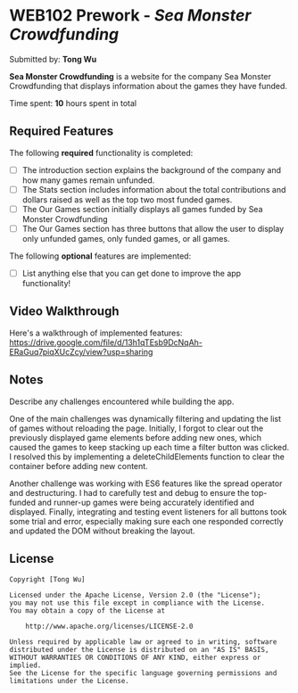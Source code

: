 # WEB102 Prework - *Sea Monster Crowdfunding*

Submitted by: **Tong Wu**

**Sea Monster Crowdfunding** is a website for the company Sea Monster Crowdfunding that displays information about the games they have funded.

Time spent: **10** hours spent in total

## Required Features

The following **required** functionality is completed:

* [ ] The introduction section explains the background of the company and how many games remain unfunded.
* [ ] The Stats section includes information about the total contributions and dollars raised as well as the top two most funded games.
* [ ] The Our Games section initially displays all games funded by Sea Monster Crowdfunding
* [ ] The Our Games section has three buttons that allow the user to display only unfunded games, only funded games, or all games.

The following **optional** features are implemented:

* [ ] List anything else that you can get done to improve the app functionality!

## Video Walkthrough

Here's a walkthrough of implemented features:
https://drive.google.com/file/d/13h1qTEsb9DcNqAh-ERaGuq7piqXUcZcy/view?usp=sharing

## Notes

Describe any challenges encountered while building the app.

One of the main challenges was dynamically filtering and updating the list of games without reloading the page. Initially, I forgot to clear out the previously displayed game elements before adding new ones, which caused the games to keep stacking up each time a filter button was clicked. I resolved this by implementing a deleteChildElements function to clear the container before adding new content.

Another challenge was working with ES6 features like the spread operator and destructuring. I had to carefully test and debug to ensure the top-funded and runner-up games were being accurately identified and displayed. Finally, integrating and testing event listeners for all buttons took some trial and error, especially making sure each one responded correctly and updated the DOM without breaking the layout.
## License

    Copyright [Tong Wu]

    Licensed under the Apache License, Version 2.0 (the "License");
    you may not use this file except in compliance with the License.
    You may obtain a copy of the License at

        http://www.apache.org/licenses/LICENSE-2.0

    Unless required by applicable law or agreed to in writing, software
    distributed under the License is distributed on an "AS IS" BASIS,
    WITHOUT WARRANTIES OR CONDITIONS OF ANY KIND, either express or implied.
    See the License for the specific language governing permissions and
    limitations under the License.

